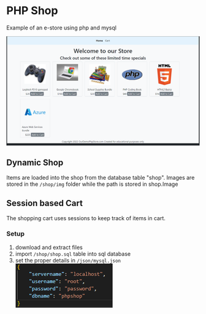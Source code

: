 # PHP Shop
Example of an e-store using php and mysql

![](setup/img/phpshop.png)


## Dynamic Shop
Items are loaded into the shop from the database table "shop". Images are stored in the `/shop/img` folder while the path is stored in shop.Image

## Session based Cart
The shopping cart uses sessions to keep track of items in cart.

### Setup
1. download and extract files
2. import `/shop/shop.sql` table into sql database
3. set the proper details in `/json/mysql.json`  
![](setup/img/setup-mysql.png)
